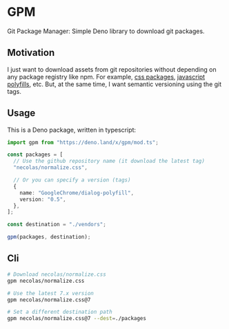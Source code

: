 # GPM

Git Package Manager: Simple Deno library to download git packages.

## Motivation

I just want to download assets from git repositories without depending on any
package registry like npm. For example,
[css packages](https://github.com/necolas/normalize.css),
[javascript polyfills](https://github.com/GoogleChrome/dialog-polyfill), etc.
But, at the same time, I want semantic versioning using the git tags.

## Usage

This is a Deno package, written in typescript:

```ts
import gpm from "https://deno.land/x/gpm/mod.ts";

const packages = [
  // Use the github repository name (it download the latest tag)
  "necolas/normalize.css",

  // Or you can specify a version (tags)
  {
    name: "GoogleChrome/dialog-polyfill",
    version: "0.5",
  },
];

const destination = "./vendors";

gpm(packages, destination);
```

## Cli

```bash
# Download necolas/normalize.css
gpm necolas/normalize.css

# Use the latest 7.x version
gpm necolas/normalize.css@7

# Set a different destination path
gpm necolas/normalize.css@7 --dest=./packages
```

